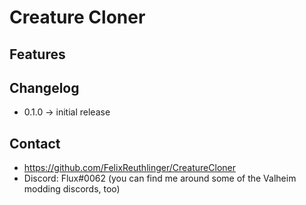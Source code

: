 ﻿# Creature Cloner

## Features


## Changelog

* 0.1.0 -> initial release

## Contact

* https://github.com/FelixReuthlinger/CreatureCloner
* Discord: Flux#0062 (you can find me around some of the Valheim modding discords, too)
